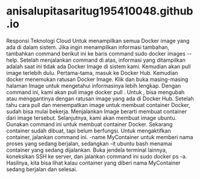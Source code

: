 # anisalupitasaritug195410048.github.io
Responsi Teknologi Cloud
Untuk menampilkan semua Docker image yang ada di dalam sistem. Jika ingin menampilkan informasi tambahan, tambahkan command berikut ini ke baris command sudo docker images --help. Setelah menjalankan command di atas, informasi yang ditampilkan adalah saat ini tidak ada Docker Image di sistem kami. Kemudian akan pull image terlebih dulu. Pertama-tama, masuk ke Docker Hub. Kemudian docker menemukan ratusan Docker Image. Klik dan buka masing-masing halaman Image untuk mengetahui informasinya lebih lengkap. Dengan command ini, kami akan pull image docker pull <image name>. Untuk <image name>, bisa mengubah atau menggantinya dengan ratusan image yang ada di Docker Hub. Setelah tahu cara pull dan menempatkan image untuk membuat container Docker, sudah bisa mulai bekerja. Menjalankan Image berarti membuat container dari image tersebut. Selanjutnya, kami akan membuat image ubuntu. Gunakan command ini untuk membuat container Docker. Sekarang container sudah dibuat, tapi belum berfungsi. Untuk mengaktifkan container, jalankan command ini. -name MyContainer untuk memberi nama proses yang sedang berjalan, sedangkan -it ubuntu bash menamai container yang sedang dijalankan. Buka jendela terminal lainnya, koneksikan SSH ke server, dan jalankan command ini sudo docker ps -a. Hasilnya, kita bisa lihat kalau container yang diberi nama MyContainer sedang berjalan dan selesai. 
